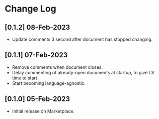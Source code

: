 # Change Log

## [0.1.2] 08-Feb-2023
- Update comments 3 second after document has stopped changing.

## [0.1.1] 07-Feb-2023
- Remove comments when document closes.
- Delay commenting of already-open documents at startup, to give LS time to start.
- Start becoming language-agnostic.

## [0.1.0] 05-Feb-2023
- Initial release on Marketplace.